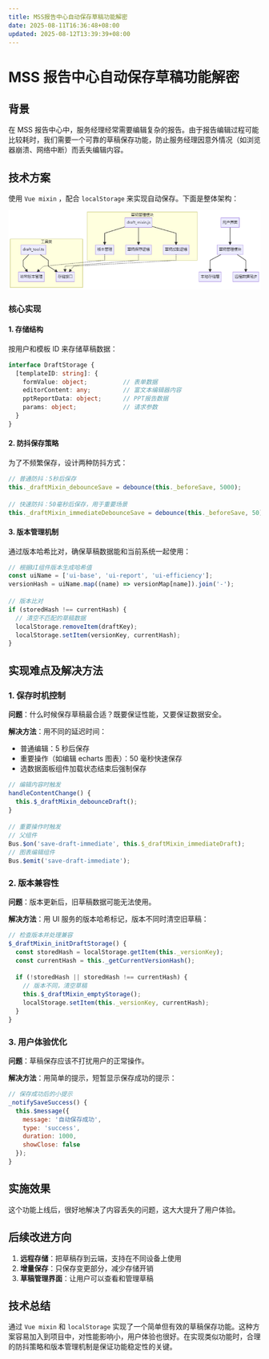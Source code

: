 ```yaml
---
title: MSS报告中心自动保存草稿功能解密
date: 2025-08-11T16:36:48+08:00
updated: 2025-08-12T13:39:39+08:00
---
```


# MSS 报告中心自动保存草稿功能解密

## 背景

在 MSS 报告中心中，服务经理经常需要编辑复杂的报告。由于报告编辑过程可能比较耗时，我们需要一个可靠的草稿保存功能，防止服务经理因意外情况（如浏览器崩溃、网络中断）而丢失编辑内容。

## 技术方案

使用 `Vue mixin` ，配合 `localStorage` 来实现自动保存。下面是整体架构：

![](./img/Te9fbVlk5ob5SxxttvdcOM1Unfe.png)

### 核心实现

#### 1. 存储结构

按用户和模板 ID 来存储草稿数据：

```typescript
interface DraftStorage {
  [templateID: string]: {
    formValue: object;          // 表单数据
    editorContent: any;         // 富文本编辑器内容
    pptReportData: object;      // PPT报告数据
    params: object;             // 请求参数
  }
}
```

#### 2. 防抖保存策略

为了不频繁保存，设计两种防抖方式：

```javascript
// 普通防抖：5秒后保存
this._draftMixin_debounceSave = debounce(this._beforeSave, 5000);

// 快速防抖：50毫秒后保存，用于重要场景
this._draftMixin_immediateDebounceSave = debounce(this._beforeSave, 50);
```

#### 3. 版本管理机制

通过版本哈希比对，确保草稿数据能和当前系统一起使用：

```javascript
// 根据UI组件版本生成哈希值
const uiName = ['ui-base', 'ui-report', 'ui-efficiency'];
versionHash = uiName.map((name) => versionMap[name]).join('-');

// 版本比对
if (storedHash !== currentHash) {
  // 清空不匹配的草稿数据
  localStorage.removeItem(draftKey);
  localStorage.setItem(versionKey, currentHash);
}
```

## 实现难点及解决方法

### 1. 保存时机控制

**问题**：什么时候保存草稿最合适？既要保证性能，又要保证数据安全。

**解决方法**：用不同的延迟时间：

- 普通编辑：5 秒后保存
- 重要操作（如编辑 echarts 图表）：50 毫秒快速保存
- 选数据面板组件加载状态结束后强制保存

```javascript
// 编辑内容时触发
handleContentChange() {
  this.$_draftMixin_debounceDraft();
}

// 重要操作时触发
// 父组件
Bus.$on('save-draft-immediate', this.$_draftMixin_immediateDraft);
// 图表编辑组件
Bus.$emit('save-draft-immediate');
```

### 2. 版本兼容性

**问题**：版本更新后，旧草稿数据可能无法使用。

**解决方法**：用 UI 服务的版本哈希标记，版本不同时清空旧草稿：

```javascript
// 检查版本并处理兼容
$_draftMixin_initDraftStorage() {
  const storedHash = localStorage.getItem(this._versionKey);
  const currentHash = this._getCurrentVersionHash();

  if (!storedHash || storedHash !== currentHash) {
    // 版本不同，清空草稿
    this.$_draftMixin_emptyStorage();
    localStorage.setItem(this._versionKey, currentHash);
  }
}
```

### 3. 用户体验优化

**问题**：草稿保存应该不打扰用户的正常操作。

**解决方法**：用简单的提示，短暂显示保存成功的提示：

```javascript
// 保存成功后的小提示
_notifySaveSuccess() {
  this.$message({
    message: '自动保存成功',
    type: 'success',
    duration: 1000,
    showClose: false
  });
}
```

## 实施效果

这个功能上线后，很好地解决了内容丢失的问题，这大大提升了用户体验。

## 后续改进方向

1. **远程存储**：把草稿存到云端，支持在不同设备上使用
2. **增量保存**：只保存变更部分，减少存储开销
3. **草稿管理界面**：让用户可以查看和管理草稿

## 技术总结

通过 `Vue mixin` 和 `localStorage` 实现了一个简单但有效的草稿保存功能。这种方案容易加入到项目中，对性能影响小，用户体验也很好。在实现类似功能时，合理的防抖策略和版本管理机制是保证功能稳定性的关键。
